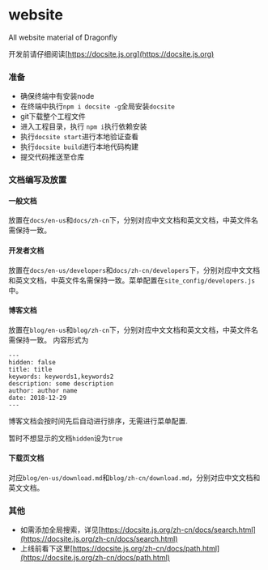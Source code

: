 # website
All website material  of Dragonfly

开发前请仔细阅读[https://docsite.js.org](https://docsite.js.org)

### 准备

+ 确保终端中有安装node
+ 在终端中执行`npm i docsite -g`全局安装`docsite`
+ git下载整个工程文件
+ 进入工程目录，执行 `npm i`执行依赖安装
+ 执行`docsite start`进行本地验证查看
+ 执行`docsite build`进行本地代码构建
+ 提交代码推送至仓库

### 文档编写及放置

#### 一般文档

放置在`docs/en-us`和`docs/zh-cn`下，分别对应中文文档和英文文档，中英文件名需保持一致。

#### 开发者文档

放置在`docs/en-us/developers`和`docs/zh-cn/developers`下，分别对应中文文档和英文文档，中英文件名需保持一致。菜单配置在`site_config/developers.js`中。

#### 博客文档

放置在`blog/en-us`和`blog/zh-cn`下，分别对应中文文档和英文文档，中英文件名需保持一致。
内容形式为
```
---
hidden: false
title: title
keywords: keywords1,keywords2
description: some description
author: author name
date: 2018-12-29
---
```
博客文档会按时间先后自动进行排序，无需进行菜单配置.

暂时不想显示的文档`hidden`设为`true`

#### 下载页文档

对应`blog/en-us/download.md`和`blog/zh-cn/download.md`，分别对应中文文档和英文文档。

### 其他

+ 如需添加全局搜索，详见[https://docsite.js.org/zh-cn/docs/search.html](https://docsite.js.org/zh-cn/docs/search.html)
+ 上线前看下这里[https://docsite.js.org/zh-cn/docs/path.html](https://docsite.js.org/zh-cn/docs/path.html)



